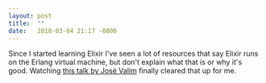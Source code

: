 ```yaml
---
layout: post
title:  ""
date:   2018-03-04 21:17 -0800
---
```

Since I started learning Elixir I've seen a lot of resources that say Elixir runs on the Erlang virtual machine, but don't explain what that is or why it's good. Watching [this talk by José Valim](https://vimeo.com/53221562) finally cleared that up for me.
